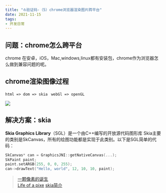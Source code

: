 ```yaml
---
title: "⛵︎验证码-（5）chrome浏览器渲染图片跨平台"
date: 2021-11-15
tags: 
- 开发日常
---
```

## 问题：chrome怎么跨平台
chrome 在安卓，iOS，Mac,windows,linux都有安装包，chrome作为浏览器怎么做到兼容问题的呢。

## chrome渲染图像过程

`html => dom => skia `
`webGl => openGL`

![](https://upload-images.jianshu.io/upload_images/15312191-7e4f1719e8dc88b9.png?imageMogr2/auto-orient/strip%7CimageView2/2/w/1240)

## 解决方案：skia 

 **Skia Graphics Library**（SGL）是一个由C++编写的开放源代码图形库
Skia主要的类别是SkCanvas，所有的绘图功能都是实现于此类别。以下是SGL简单的代码：

```c
SkCanvas* can = GraphicsJNI::getNativeCanvas(...);      
SkPaint paint;    
paint.setARGB(255, 0, 0, 255);
can->drawText("Hello, world", 12, 10, 10, paint);
```

>[一颗像素的诞生](https://mp.weixin.qq.com/s/QoFrdmxdRJG5ETQp5Ua3-A)\
[Life of a pixe](https://www.youtube.com/watch?v=m-J-tbAlFic)
> [skia简介](https://www.daimajiaoliu.com/daima/47da647f6900408)
